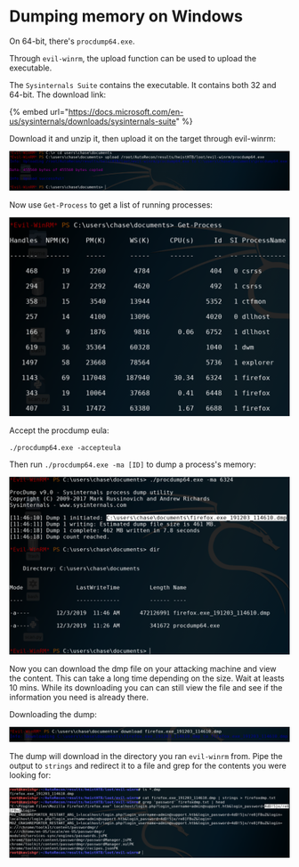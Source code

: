 # Dumping memory on Windows

On 64-bit, there's `procdump64.exe`. 

Through `evil-winrm`, the upload function can be used to upload the executable. 

The `Sysinternals Suite` contains the executable. It contains both 32 and 64-bit. The download link:

{% embed url="https://docs.microsoft.com/en-us/sysinternals/downloads/sysinternals-suite" %}

Download it and unzip it, then upload it on the target through evil-winrm:

![](.gitbook/assets/procdump64.png)

Now use `Get-Process` to get a list of running processes:

![](.gitbook/assets/getproc.png)

Accept the procdump eula:

```text
./procdump64.exe -accepteula
```

Then run `./procdump64.exe -ma [ID]` to dump a process's memory:

![](.gitbook/assets/memdumped.png)

Now you can download the dmp file on your attacking machine and view the content. This can take a long time depending on the size. Wait at leasts 10 mins. While its downloading you can can still view the file and see if the information you need is already there.  
  
Downloading the dump:

![Download in progess](.gitbook/assets/downdump.png)

The dump will download in the directory you ran `evil-winrm` from. Pipe the output to `strings` and redirect it to a file and grep for the contents you were looking for:

![Viewing dump content](.gitbook/assets/dumpcontent.png)

